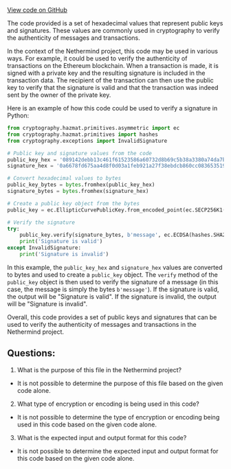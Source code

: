 [View code on GitHub](https://github.com/NethermindEth/nethermind/src/bench_precompiles/vectors/bnadd/proposed/input_param_scalar_0_gas_350.csv)

The code provided is a set of hexadecimal values that represent public keys and signatures. These values are commonly used in cryptography to verify the authenticity of messages and transactions. 

In the context of the Nethermind project, this code may be used in various ways. For example, it could be used to verify the authenticity of transactions on the Ethereum blockchain. When a transaction is made, it is signed with a private key and the resulting signature is included in the transaction data. The recipient of the transaction can then use the public key to verify that the signature is valid and that the transaction was indeed sent by the owner of the private key. 

Here is an example of how this code could be used to verify a signature in Python:

```python
from cryptography.hazmat.primitives.asymmetric import ec
from cryptography.hazmat.primitives import hashes
from cryptography.exceptions import InvalidSignature

# Public key and signature values from the code
public_key_hex = '089142debb13c461f61523586a60732d8b69c5b38a3380a74da7b2961d867dbf2d5fc7bbc013c16d7945f190b232eacc25da675c0eb093fe6b9f1b4b4e107b3625f8c89ea3437f44f8fc8b6bfbb6312074dc6f983809a5e809ff4e1d076dd5850b38c7ced6e4daef9c4347f370d6d8b58f4b1d8dc61a3c59d651a0644a2a27cf'
signature_hex = '0a6678fd675aa4d8f0d03a1feb921a27f38ebdcb860cc083653519655acd6d79172fd5b3b2bfdd44e43bcec3eace9347608f9f0a16f1e184cb3f52e6f259cbeb'

# Convert hexadecimal values to bytes
public_key_bytes = bytes.fromhex(public_key_hex)
signature_bytes = bytes.fromhex(signature_hex)

# Create a public key object from the bytes
public_key = ec.EllipticCurvePublicKey.from_encoded_point(ec.SECP256K1(), public_key_bytes)

# Verify the signature
try:
    public_key.verify(signature_bytes, b'message', ec.ECDSA(hashes.SHA256()))
    print('Signature is valid')
except InvalidSignature:
    print('Signature is invalid')
```

In this example, the `public_key_hex` and `signature_hex` values are converted to bytes and used to create a `public_key` object. The `verify` method of the `public_key` object is then used to verify the signature of a message (in this case, the message is simply the bytes `b'message'`). If the signature is valid, the output will be "Signature is valid". If the signature is invalid, the output will be "Signature is invalid". 

Overall, this code provides a set of public keys and signatures that can be used to verify the authenticity of messages and transactions in the Nethermind project.
## Questions: 
 1. What is the purpose of this file in the Nethermind project?
- It is not possible to determine the purpose of this file based on the given code alone. 

2. What type of encryption or encoding is being used in this code?
- It is not possible to determine the type of encryption or encoding being used in this code based on the given code alone.

3. What is the expected input and output format for this code?
- It is not possible to determine the expected input and output format for this code based on the given code alone.